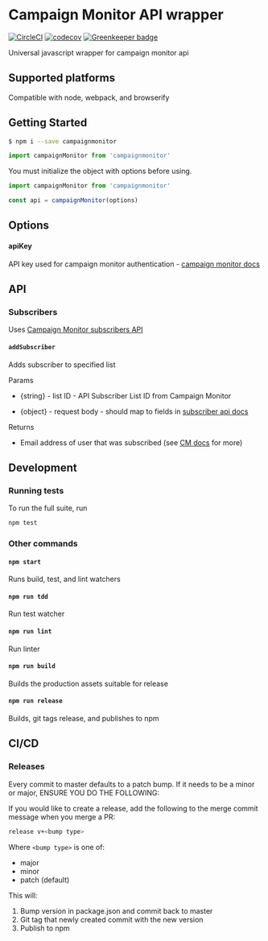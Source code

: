 # Campaign Monitor API wrapper

[![CircleCI](https://circleci.com/gh/homezen/campaignmonitor-node.svg?style=shield)](https://circleci.com/gh/homezen/campaignmonitor-node)
[![codecov](https://codecov.io/gh/homezen/campaignmonitor-node/branch/master/graph/badge.svg)](https://codecov.io/gh/homezen/campaignmonitor-node)
[![Greenkeeper badge](https://badges.greenkeeper.io/homezen/campaignmonitor-node.svg)](https://greenkeeper.io/)

Universal javascript wrapper for campaign monitor api

## Supported platforms

Compatible with node, webpack, and browserify


## Getting Started

```bash
$ npm i --save campaignmonitor
```

```js
import campaignMonitor from 'campaignmonitor'
```

You must initialize the object with options before using.

```js
import campaignMonitor from 'campaignmonitor'

const api = campaignMonitor(options)
```

## Options

#### apiKey

API key used for campaign monitor authentication - [campaign monitor
docs](docshttps://www.campaignmonitor.com/api/getting-started/#authenticating-api-key)


## API

### Subscribers

Uses [Campaign Monitor subscribers API](https://www.campaignmonitor.com/api/subscribers/)

#### `addSubscriber`

Adds subscriber to specified list

Params

- {string} - list ID - API Subscriber List ID from Campaign Monitor

- {object} - request body - should map to fields in [subscriber api docs](https://www.campaignmonitor.com/api/subscribers/#adding-a-subscriber)

Returns

- Email address of user that was subscribed (see [CM
  docs](https://www.campaignmonitor.com/api/subscribers/#adding-a-subscriber) for more)

## Development

### Running tests

To run the full suite, run

```bash
npm test
```

### Other commands

#### `npm start`

Runs build, test, and lint watchers

#### `npm run tdd`

Run test watcher

#### `npm run lint`

Run linter

#### `npm run build`

Builds the production assets suitable for release

#### `npm run release`

Builds, git tags release, and publishes to npm


## CI/CD

### Releases

Every commit to master defaults to a patch bump.  If it needs to be a minor or major, ENSURE YOU DO
THE FOLLOWING:

If you would like to create a release, add the following to the merge commit message when you merge
a PR:

```bash
release v+<bump type>
```

Where `<bump type>` is one of:

*   major
*   minor
*   patch (default)

This will:

1.  Bump version in package.json and commit back to master
1.  Git tag that newly created commit with the new version
1.  Publish to npm



